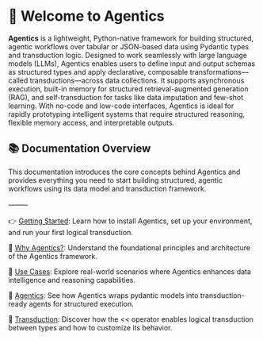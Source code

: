 
# 👋 Welcome to Agentics

**Agentics** is a lightweight, Python-native framework for building structured, agentic workflows over tabular or JSON-based data using Pydantic types and transduction logic. Designed to work seamlessly with large language models (LLMs), Agentics enables users to define input and output schemas as structured types and apply declarative, composable transformations—called transductions—across data collections. It supports asynchronous execution, built-in memory for structured retrieval-augmented generation (RAG), and self-transduction for tasks like data imputation and few-shot learning. With no-code and low-code interfaces, Agentics is ideal for rapidly prototyping intelligent systems that require structured reasoning, flexible memory access, and interpretable outputs.

## 📚 Documentation Overview

This documentation introduces the core concepts behind Agentics and provides everything you need to start building structured, agentic workflows using its data model and transduction framework.

⸻

👉 [Getting Started](getting_started.md): Learn how to install Agentics, set up your environment, and run your first logical transduction.

📘 [Why Agentics?](background.md): Understand the foundational principles and architecture of the Agentics framework.

🚀 [Use Cases](use_cases.md): Explore real-world scenarios where Agentics enhances data intelligence and reasoning capabilities.

🧠  [Agentics](agentics.md): See how Agentics wraps pydantic models into transduction-ready agents for structured execution.

🔁 [Transduction](transduction.md): Discover how the << operator enables logical transduction between types and how to customize its behavior.

<!-- 🧬  [Memory](memory.md): Use external knowledge from documents to augment transduction through the built-in memory system. -->

<!-- 🛠️ [Tools](tools.md): Integrate with external frameworks like LangChain or CrewAI to provide dynamic access to data sources during transduction. -->
